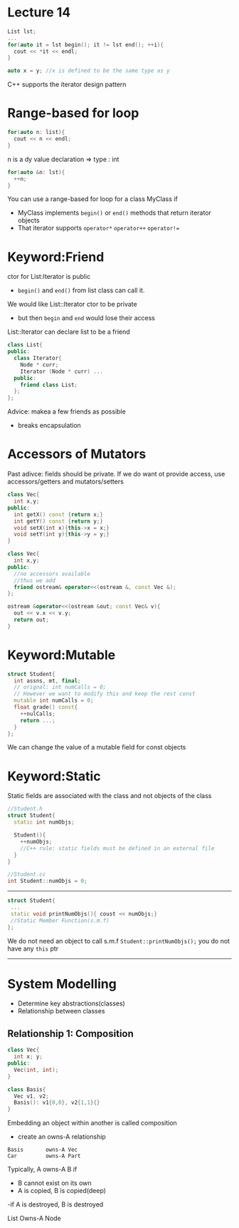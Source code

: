 # Lecture 14

```c++
List lst;
...
for(auto it = lst begin(); it != lst end(); ++i){
  cout << *it << endl;
}
```

```c++
auto x = y; //x is defined to be the same type as y
```

C++ supports the iterator design pattern

# Range-based for loop
```c++
for(auto n: list){
  cout << n << endl;
}
```

n is a dy value declaration => type : int

```c++
for(auto &n: lst){
  ++n;
}
```

You can use a range-based for loop for a class MyClass if
- MyClass implements `begin()` or `end()` methods that return iterator objects
- That iterator supports `operator*` `operator++` `operator!=`

# Keyword:Friend

ctor for List:Iterator is public
- `begin()` and `end()` from list class can call it.

We would like List::Iterator ctor to be private
- but then `begin` and `end` would lose their access

List::Iterator can declare list to be a friend

```c++
class List{
public:
  class Iterator{
    Node * curr;
    Iterator (Node * curr) ...
  public:
    friend class List;
  };
};
```

Advice: makea a few friends as possible
- breaks encapsulation

# Accessors of Mutators
Past adivce: fields should be private. If we do want ot provide access, use accessors/getters and mutators/setters

```c++
class Vec{
  int x,y;
public:
  int getX() const {return x;}
  int getY() const {return y;}
  void setX(int x){this->x = x;}
  void setY(int y){this->y = y;}
}
```

```c++
class Vec{
  int x,y;
public:
  //no accessors available
  //thus we add
  friend ostream& operator<<(ostream &, const Vec &);
};

ostream &operator<<(ostream &out; const Vec& v){
  out << v.x << v.y;
  return out;
}
```

# Keyword:Mutable
```c++
struct Student{
  int assns, mt, final;
  // orignal: int numCalls = 0;
  // However we want to modify this and keep the rest const
  mutable int numCalls = 0;
  float grade() const{
    ++nulCalls;
    return ...;
  }
};
```

We can change the value of a mutable field for const objects

# Keyword:Static

Static fields are associated with the class and not objects of the class

```c++
//Student.h
struct Student{
  static int numObjs;

  Student(){
    ++numObjs;
    //C++ rule: static fields must be defined in an external file
  }
}

//Student.cc
int Student::numObjs = 0;
```
---
```c++
struct Student{
 ...
 static void printNumObjs(){ coust << numObjs;}
 //Static Member Function(s.m.f)
};
```
We do not need an object to call s.m.f
`Student::printNumObjs();`
you do not have any `this` ptr

---

# System Modelling
- Determine key abstractions(classes)
- Relationship between classes

## Relationship 1: Composition
```c++
class Vec{
  int x; y;
public:
  Vec(int, int);
}

class Basis{
  Vec v1, v2;
  Basis(): v1{0,0}, v2{1,1}{}
}
```

Embedding an object within another is called composition

- create an owns-A relationship
```
Basis       owns-A Vec
Car         owns-A Part
```

Typically, A owns-A B if
- B cannot exist on its own
- A is copied, B is copied(deep)

-if A is destroyed, B is destroyed

List Owns-A Node

